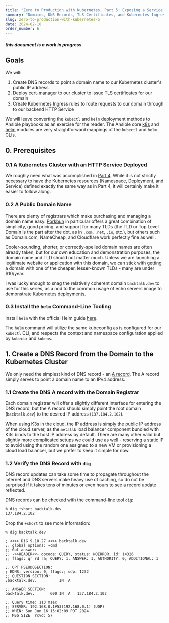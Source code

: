 ```yaml
---
title: "Zero to Production with Kubernetes, Part 5: Exposing a Service to the Public Internet"
summary: "Domains, DNS Records, TLS Certificates, and Kubernetes Ingresses"
slug: zero-to-production-with-kubernetes-5
date: 2024-02-18
order_number: 6
---
```


##### **this document is a work in progress**

## Goals

We will:

1. Create DNS records to point a domain name to our Kubernetes cluster's public IP address
2. Deploy [cert-manager](https://cert-manager.io/docs/) to our cluster to issue TLS certificates for our domain
3. Create Kubernetes Ingress rules to route requests to our domain through to our backend HTTP Service

We will leave converting the `kubectl` and `helm` deployment methods to Ansible playbooks as an exercise for the reader.
The Ansible core [k8s](https://docs.ansible.com/ansible/latest/collections/kubernetes/core/k8s_module.html)
and [helm](https://docs.ansible.com/ansible/latest/collections/kubernetes/core/helm_module.html)
modules are very straightforward mappings of the `kubectl` and `helm` CLIs.

## 0. Prerequisites

### 0.1 A Kubernetes Cluster with an HTTP Service Deployed

We roughly need what was accomplished in [Part 4](/resources/infra-ops/zero-to-production-with-kubernetes-4/).
While it is not strictly necessary to have the Kubernetes resources (Namespace, Deployment, and Service)
defined exactly the same way as in Part 4, it will certainly make it easier to follow along.

### 0.2 A Public Domain Name

There are plenty of registrars which make purchasing and managing a domain name easy.
[Porkbun](https://porkbun.com/) in particular offers a great combination of simplicity, good pricing,
and support for many TLDs (the TLD or Top Level Domain is the part after the dot, as in `.com`, `.net`, `.io`, etc.),
but others such as Domain.com, NameCheap, and Cloudflare work perfectly fine as well.

Cooler-sounding, shorter, or correctly-spelled domain names are often already taken,
but for our own education and demonstration purposes, the domain name and TLD should not matter much.
Unless we are launching a legitimate website or application with this domain,
we can stick with getting a domain with one of the cheaper, lesser-known TLDs - many are under $10/year.

I was lucky enough to snag the relatively coherent domain `backtalk.dev` to use for this series,
as a nod to the common usage of echo servers image to demonstrate Kubernetes deployments.

### 0.3 Install the `helm` Command-Line Tooling

Install `helm` with the official Helm guide [here](https://helm.sh/docs/intro/install/).

The `helm` command will utilize the same kubeconfig as is configured for our `kubectl` CLI,
and respects the context and namespace configuration applied by `kubectx` and `kubens`.

## 1. Create a DNS Record from the Domain to the Kubernetes Cluster

We only need the simplest kind of DNS record - an [A record](https://www.cloudflare.com/learning/dns/dns-records/dns-a-record/).
The A record simply serves to point a domain name to an IPv4 address.

### 1.1 Create the DNS A record with the Domain Registrar

Each domain registrar will offer a slightly different interface for entering the DNS record,
but the A record should simply point the root domain (`backtalk.dev`) to the desired IP address (`137.184.2.102`).

When using K3s in the cloud, the IP address is simply the public IP address of the cloud server,
as the `metallb` load balancer component bundled with K3s binds to the host IP address by default.
There are many other valid but slightly more complicated setups we could use as well -
reserving a static IP to avoid using the random one assigned to a new VM or provisioning a cloud load balancer,
but we prefer to keep it simple for now.

### 1.2 Verify the DNS Record with `dig`

DNS record updates can take some time to propagate throughout the internet and DNS servers make heavy use of caching,
so do not be surprised if it takes tens of minutes or even hours to see a record update reflected.

DNS records can be checked with the command-line tool `dig`:

```shell
% dig +short backtalk.dev
137.184.2.102
```

Drop the `+short` to see more information:

```shell
% dig backtalk.dev

; <<>> DiG 9.18.27 <<>> backtalk.dev
;; global options: +cmd
;; Got answer:
;; ->>HEADER<<- opcode: QUERY, status: NOERROR, id: 14326
;; flags: qr rd ra; QUERY: 1, ANSWER: 1, AUTHORITY: 0, ADDITIONAL: 1

;; OPT PSEUDOSECTION:
; EDNS: version: 0, flags:; udp: 1232
;; QUESTION SECTION:
;backtalk.dev.			IN	A

;; ANSWER SECTION:
backtalk.dev.		600	IN	A	137.184.2.102

;; Query time: 113 msec
;; SERVER: 192.168.0.1#53(192.168.0.1) (UDP)
;; WHEN: Sun Jun 16 15:02:09 PDT 2024
;; MSG SIZE  rcvd: 57
```

